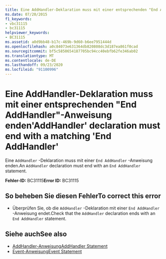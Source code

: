 ```yaml
---
title: Eine AddHandler-Deklaration muss mit einer entsprechenden "End AddHandler"-Anweisung enden
ms.date: 07/20/2015
f1_keywords:
- vbc31115
- bc31115
helpviewer_keywords:
- BC31115
ms.assetid: a0d9bb48-b17c-469b-9d60-b6ee7951444d
ms.openlocfilehash: a0c84073e631364db820808dc3d187ea861f0cad
ms.sourcegitcommit: bf5c5850654187705bc94cc40ebfb62fe346ab02
ms.translationtype: MT
ms.contentlocale: de-DE
ms.lasthandoff: 09/23/2020
ms.locfileid: "91100996"
---
```

# <a name="addhandler-declaration-must-end-with-a-matching-end-addhandler"></a><span data-ttu-id="20a86-102">Eine AddHandler-Deklaration muss mit einer entsprechenden "End AddHandler"-Anweisung enden</span><span class="sxs-lookup"><span data-stu-id="20a86-102">'AddHandler' declaration must end with a matching 'End AddHandler'</span></span>

<span data-ttu-id="20a86-103">Eine `AddHandler` -Deklaration muss mit einer `End AddHandler` -Anweisung enden.</span><span class="sxs-lookup"><span data-stu-id="20a86-103">An `AddHandler` declaration must end with an `End AddHandler` statement.</span></span>  
  
 <span data-ttu-id="20a86-104">**Fehler-ID:** BC31115</span><span class="sxs-lookup"><span data-stu-id="20a86-104">**Error ID:** BC31115</span></span>  
  
## <a name="to-correct-this-error"></a><span data-ttu-id="20a86-105">So beheben Sie diesen Fehler</span><span class="sxs-lookup"><span data-stu-id="20a86-105">To correct this error</span></span>  
  
- <span data-ttu-id="20a86-106">Überprüfen Sie, ob die `AddHandler` -Deklaration mit einer `End AddHandler` -Anweisung endet.</span><span class="sxs-lookup"><span data-stu-id="20a86-106">Check that the `AddHandler` declaration ends with an `End AddHandler` statement.</span></span>  
  
## <a name="see-also"></a><span data-ttu-id="20a86-107">Siehe auch</span><span class="sxs-lookup"><span data-stu-id="20a86-107">See also</span></span>

- [<span data-ttu-id="20a86-108">AddHandler-Anweisung</span><span class="sxs-lookup"><span data-stu-id="20a86-108">AddHandler Statement</span></span>](../language-reference/statements/addhandler-statement.md)
- [<span data-ttu-id="20a86-109">Event-Anweisung</span><span class="sxs-lookup"><span data-stu-id="20a86-109">Event Statement</span></span>](../language-reference/statements/event-statement.md)
